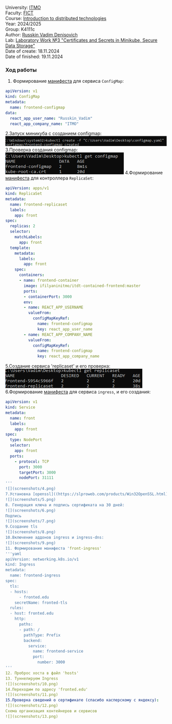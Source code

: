 University: [ITMO](https://itmo.ru/ru/)  
Faculty: [FICT](https://fict.itmo.ru)  
Course: [Introduction to distributed technologies](https://github.com/itmo-ict-faculty/introduction-to-distributed-technologies)  
Year: 2024/2025  
Group: K4111c  
Author: [Russkin Vadim Denisovich](https://github.com/SolPot)  
Lab: [Laboratory Work №3 "Certificates and Secrets in Minikube, Secure Data Storage"](https://itmo-ict-faculty.github.io/introduction-to-distributed-technologies/education/labs2023_2024/lab3/lab3/)  
Date of create: 18.11.2024  
Date of finished: 19.11.2024  
### Ход работы  
1. Формирование [манифеста](configmap.yaml) для сервиса `ConfigMap`:  
```yaml
apiVersion: v1
kind: ConfigMap
metadata:
  name: frontend-configmap
data:
  react_app_user_name: "Russkin_Vadim"
  react_app_company_name: "ITMO"
```
2.Запуск миникуба с созданием configmap:
![](screenshots/1.png)
3.Проверка создания configmap:
![](screenshots/2.png)
4.Формирование [манифеста](replicaset.yaml) для контроллера `ReplicaSet`:
```yaml
apiVersion: apps/v1
kind: ReplicaSet
metadata:
  name: frontend-replicaset
  labels:
    app: front
spec:
  replicas: 2
  selector:
    matchLabels:
      app: front
  template:
    metadata:
      labels:
        app: front
    spec:
      containers:
      - name: frontend-container
        image: ifilyaninitmo/itdt-contained-frontend:master
        ports:
        - containerPort: 3000
        env:
        - name: REACT_APP_USERNAME
          valueFrom:
            configMapKeyRef:
              name: frontend-configmap
              key: react_app_user_name
        - name: REACT_APP_COMPANY_NAME
          valueFrom:
            configMapKeyRef:
              name: frontend-configmap
              key: react_app_company_name
```
5.Создание сервиса 'replicaset' и его проверка:
![](screenshots/3.png)
6.Формирование [манифеста](ingress.yaml) для сервиса `ingress`, и его создания:
```yaml
apiVersion: v1
kind: Service
metadata:
  name: front
  labels:
    app: front
spec:
  type: NodePort
  selector:
    app: front
  ports:
    - protocol: TCP
      port: 3000
      targetPort: 3000
      nodePort: 31111
'''
![](screenshots/4.png)
7.Установка [openssl]((https://slproweb.com/products/Win32OpenSSL.html)) и его [настройка](https://dev.to/danilovieira/installing-openssl-on-windows-and-adding-to-path-3mbf):
![](screenshots/5.png)
8. Генерация ключа и подпись сертификата на 30 дней:
![](screenshots/6.png)
Подпись
![](screenshots/7.png)
9.Создание tls
![](screenshots/8.png)
10.Включение аддонов ingress и ingress-dns:
![](screenshots/9.png)
11. Формирование манифеста 'front-ingress'
'''yaml
apiVersion: networking.k8s.io/v1
kind: Ingress
metadata:
  name: frontend-ingress
spec:
  tls:
  - hosts:
      - fronted.edu
    secretName: fronted-tls
  rules:
  - host: fronted.edu
    http:
      paths:
      - path: /
        pathType: Prefix
        backend:
          service:
            name: frontend-service
            port:
              number: 3000
'''
12. Проброс хоста в файл 'hosts'
13. Туннелируем Ingress
![](screenshots/10.png)
14.Переходим по адресу 'fronted.edu'
![](screenshots/11.png)
15.Проверка сведений о сертификате (спасибо касперскому с яндексу):
![](screenshots/12.png)
Схема организация контейнеров и сервисов
![](screenshots/13.png)
